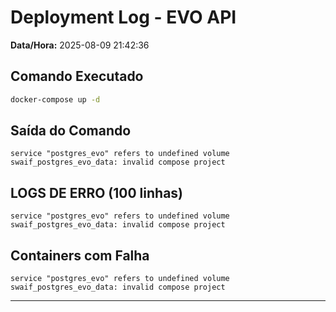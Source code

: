 # Deployment Log - EVO API

**Data/Hora:** 2025-08-09 21:42:36

## Comando Executado

```bash
docker-compose up -d
```

## Saída do Comando

```
service "postgres_evo" refers to undefined volume swaif_postgres_evo_data: invalid compose project
```

## LOGS DE ERRO (100 linhas)

```
service "postgres_evo" refers to undefined volume swaif_postgres_evo_data: invalid compose project
```

## Containers com Falha

```
service "postgres_evo" refers to undefined volume swaif_postgres_evo_data: invalid compose project
```

---

